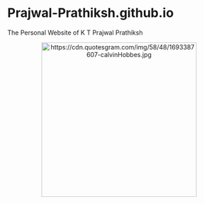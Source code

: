 # Prajwal-Prathiksh.github.io
The Personal Website of K T Prajwal Prathiksh

<p align="center">
  <img src="https://cdn.quotesgram.com/img/58/48/1693387607-calvinHobbes.jpg" width="350" title="https://cdn.quotesgram.com/img/58/48/1693387607-calvinHobbes.jpg">
</p>
